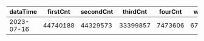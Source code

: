 |dataTime|firstCnt|secondCnt|thirdCnt|fourCnt|winCnt|vrate|wrate|
|-|-|-|-|-|-|-|-|
|2023-07-16|44740188|44329573|33399857|7473606|6712043|0%|0%|